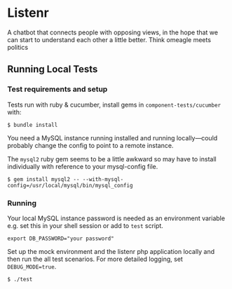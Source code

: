 # Listenr

A chatbot that connects people with opposing views, in the hope that we can start to understand each other a little better. Think omeagle meets politics

## Running Local Tests

### Test requirements and setup
Tests run with ruby & cucumber, install gems in `component-tests/cucumber` with:
```
$ bundle install
```
You need a MySQL instance running installed and running locally—could probably change the config to point to a remote instance.

The `mysql2` ruby gem seems to be a little awkward so may have to install individually with reference to your mysql-config file.
```
$ gem install mysql2 -- --with-mysql-config=/usr/local/mysql/bin/mysql_config
```

### Running
Your local MySQL instance password is needed as an environment variable e.g. set this in your shell session or add to `test` script.
```
export DB_PASSWORD="your password"
```
Set up the mock environment and the listenr php application locally and then run the all test scenarios. For more detailed logging, set `DEBUG_MODE=true`.
```
$ ./test
```